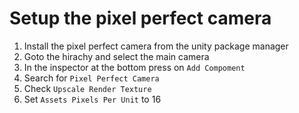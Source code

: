 # Setup the pixel perfect camera

1. Install the pixel perfect camera from the unity package manager
1. Goto the hirachy and select the main camera
1. In the inspector at the bottom press on `Add Compoment`
1. Search for `Pixel Perfect Camera`
1. Check `Upscale Render Texture`
1. Set `Assets Pixels Per Unit` to 16
